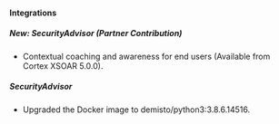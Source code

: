 
#### Integrations
##### New: SecurityAdvisor (Partner Contribution)
- Contextual coaching and awareness for end users (Available from Cortex XSOAR 5.0.0).
##### SecurityAdvisor
- Upgraded the Docker image to demisto/python3:3.8.6.14516.
